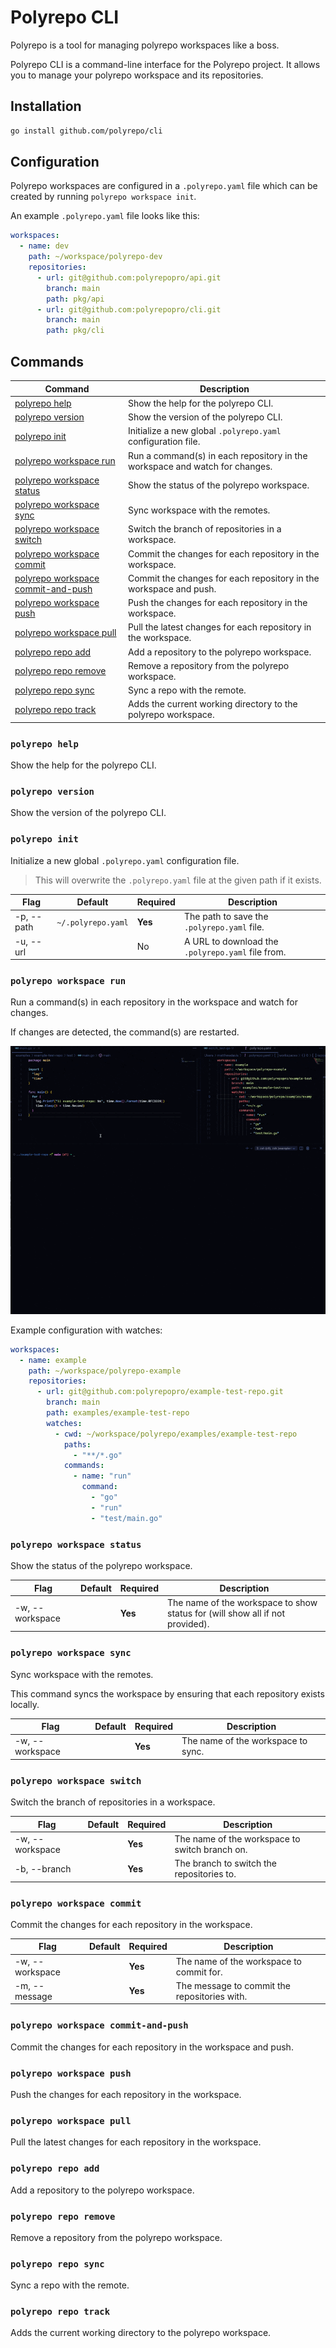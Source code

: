 # Polyrepo CLI

Polyrepo is a tool for managing polyrepo workspaces like a boss.

Polyrepo CLI is a command-line interface for the Polyrepo project. It allows you to manage your polyrepo workspace and its repositories.

## Installation

```bash
go install github.com/polyrepo/cli
```

## Configuration

Polyrepo workspaces are configured in a `.polyrepo.yaml` file which can be created by running `polyrepo workspace init`.

An example `.polyrepo.yaml` file looks like this:

```yaml
workspaces:
  - name: dev
    path: ~/workspace/polyrepo-dev
    repositories:
      - url: git@github.com:polyrepopro/api.git
        branch: main
        path: pkg/api
      - url: git@github.com:polyrepopro/cli.git
        branch: main
        path: pkg/cli
```

## Commands

| Command                                                                   | Description                                                                 |
| ------------------------------------------------------------------------- | --------------------------------------------------------------------------- |
| [polyrepo help](#polyrepo-help)                                           | Show the help for the polyrepo CLI.                                         |
| [polyrepo version](#polyrepo-version)                                     | Show the version of the polyrepo CLI.                                       |
| [polyrepo init](#polyrepo-init)                                           | Initialize a new global `.polyrepo.yaml` configuration file.                |
| [polyrepo workspace run](#polyrepo-workspace-run)                         | Run a command(s) in each repository in the workspace and watch for changes. |
| [polyrepo workspace status](#polyrepo-workspace-status)                   | Show the status of the polyrepo workspace.                                  |
| [polyrepo workspace sync](#polyrepo-workspace-sync)                       | Sync workspace with the remotes.                                            |
| [polyrepo workspace switch](#polyrepo-workspace-switch)                   | Switch the branch of repositories in a workspace.                           |
| [polyrepo workspace commit](#polyrepo-workspace-commit)                   | Commit the changes for each repository in the workspace.                    |
| [polyrepo workspace commit-and-push](#polyrepo-workspace-commit-and-push) | Commit the changes for each repository in the workspace and push.           |
| [polyrepo workspace push](#polyrepo-workspace-push)                       | Push the changes for each repository in the workspace.                      |
| [polyrepo workspace pull](#polyrepo-workspace-pull)                       | Pull the latest changes for each repository in the workspace.               |
| [polyrepo repo add](#polyrepo-repo-add)                                   | Add a repository to the polyrepo workspace.                                 |
| [polyrepo repo remove](#polyrepo-repo-remove)                             | Remove a repository from the polyrepo workspace.                            |
| [polyrepo repo sync](#polyrepo-repo-sync)                                 | Sync a repo with the remote.                                                |
| [polyrepo repo track](#polyrepo-repo-track)                               | Adds the current working directory to the polyrepo workspace.               |

### `polyrepo help`

Show the help for the polyrepo CLI.

### `polyrepo version`

Show the version of the polyrepo CLI.

### `polyrepo init`

Initialize a new global `.polyrepo.yaml` configuration file.

> This will overwrite the `.polyrepo.yaml` file at the given path if it exists.

| Flag       | Default            | Required | Description                                       |
| ---------- | ------------------ | -------- | ------------------------------------------------- |
| -p, --path | `~/.polyrepo.yaml` | **Yes**  | The path to save the `.polyrepo.yaml` file.       |
| -u, --url  |                    | No       | A URL to download the `.polyrepo.yaml` file from. |

### `polyrepo workspace run`

Run a command(s) in each repository in the workspace and watch for changes.

If changes are detected, the command(s) are restarted.

![alt text](docs/Cursor-000215.gif)

Example configuration with watches:

```yaml
workspaces:
  - name: example
    path: ~/workspace/polyrepo-example
    repositories:
      - url: git@github.com:polyrepopro/example-test-repo.git
        branch: main
        path: examples/example-test-repo
        watches:
          - cwd: ~/workspace/polyrepo/examples/example-test-repo
            paths:
              - "**/*.go"
            commands:
              - name: "run"
                command:
                  - "go"
                  - "run"
                  - "test/main.go"
```

### `polyrepo workspace status`

Show the status of the polyrepo workspace.

| Flag            | Default | Required | Description                                                                   |
| --------------- | ------- | -------- | ----------------------------------------------------------------------------- |
| -w, --workspace |         | **Yes**  | The name of the workspace to show status for (will show all if not provided). |

### `polyrepo workspace sync`

Sync workspace with the remotes.

This command syncs the workspace by ensuring that each repository exists locally.

| Flag            | Default | Required | Description                        |
| --------------- | ------- | -------- | ---------------------------------- |
| -w, --workspace |         | **Yes**  | The name of the workspace to sync. |

### `polyrepo workspace switch`

Switch the branch of repositories in a workspace.

| Flag            | Default | Required | Description                                    |
| --------------- | ------- | -------- | ---------------------------------------------- |
| -w, --workspace |         | **Yes**  | The name of the workspace to switch branch on. |
| -b, --branch    |         | **Yes**  | The branch to switch the repositories to.      |

### `polyrepo workspace commit`

Commit the changes for each repository in the workspace.

| Flag            | Default | Required | Description                                  |
| --------------- | ------- | -------- | -------------------------------------------- |
| -w, --workspace |         | **Yes**  | The name of the workspace to commit for.     |
| -m, --message   |         | **Yes**  | The message to commit the repositories with. |

### `polyrepo workspace commit-and-push`

Commit the changes for each repository in the workspace and push.

### `polyrepo workspace push`

Push the changes for each repository in the workspace.

### `polyrepo workspace pull`

Pull the latest changes for each repository in the workspace.

### `polyrepo repo add`

Add a repository to the polyrepo workspace.

### `polyrepo repo remove`

Remove a repository from the polyrepo workspace.

### `polyrepo repo sync`

Sync a repo with the remote.

### `polyrepo repo track`

Adds the current working directory to the polyrepo workspace.

